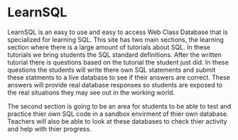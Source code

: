 # LearnSQL

LearnSQL is an easy to use and easy to access Web Class Database that is specialized for learning SQL.
This site has two main sections, the learning section where there is a large amount of tutorials about SQL.
In these tutorials we bring students the SQL standard definitions. After the written tutorial there
is questions based on the tutorial the student just did. In these questions the students
will write there own SQL statements and submit these statments to a live database to see if their
answers are correct. These answers will provide real database responses so students are exposed
to the real situations they may see out in the working world.

The second section is going to be an area for students to be able to test and practice thier own SQL code
in a sandbox envirment of thier own database. Teachers will also be able to look at these databases to check thier activity
and help with thier progress.
